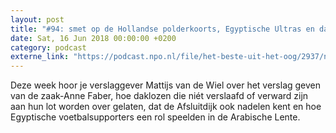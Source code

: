 ```yaml
---
layout: post
title: "#94: smet op de Hollandse polderkoorts, Egyptische Ultras en daklozen aan het lot over gelaten"
date: Sat, 16 Jun 2018 00:00:00 +0200
category: podcast
externe_link: "https://podcast.npo.nl/file/het-beste-uit-het-oog/2937/nporadio1_het-beste-uit-het-oog_20180616_94-smet-op-de-hollandse-polderkoorts-egyptische-ultras-en-daklozen-aan-het-lot-over-gelaten.mp3"
---
```


Deze week hoor je verslaggever Mattijs van de Wiel over het verslag geven van de zaak-Anne Faber, hoe daklozen die niét verslaafd of verward zijn aan hun lot worden over gelaten, dat de Afsluitdijk ook nadelen kent en hoe Egyptische voetbalsupporters een rol speelden in de Arabische Lente.
